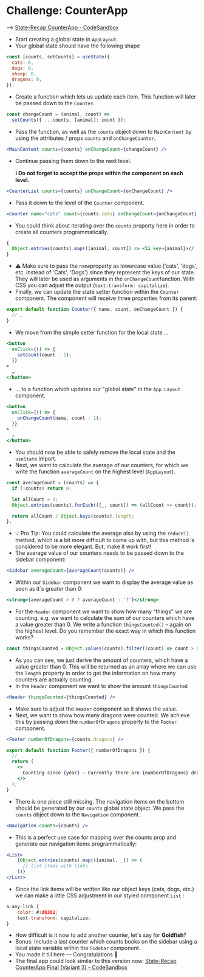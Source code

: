 # Challenge: CounterApp

–> [State-Recap CounterApp - CodeSandbox](https://codesandbox.io/s/state-recap-counterapp-byz9d1)

- Start creating a global state in `AppLayout`.
- Your global state should have the following shape

```javascript
const [counts, setCounts] = useState({
  cats: 0,
  dogs: 0,
  sheep: 0,
  dragons: 0,
});
```

- Create a function which lets us update each item.
  This function will later be passed down to the `Counter`.

```jsx
const changeCount = (animal, count) =>
  setCounts({ ...counts, [animal]: count });
```

- Pass the function, as well as the `counts` object down to `MainContent` by using the attributes / props `counts` and `onChangeCounter`.

```jsx
<MainContent counts={counts} onChangeCount={changeCount} />
```

- Continue passing them down to the next level.

  **ℹ️ Do not forget to accept the props within the component on each level.**

```jsx
<CounterList counts={counts} onChangeCount={onChangeCount} />
```

- Pass it down to the level of the `Counter` component.

```jsx
<Counter name="cats" count={counts.cats} onChangeCount={onChangeCount} />
```

- You could think about iterating over the `counts` property here in order to create all counters programmatically.

```jsx
{
  Object.entries(counts).map(([animal, count]) => <li key={animal}>// ...</li>);
}
```

- ⚠️ Make sure to pass the `name`property as lowercase value ('cats', 'dogs', etc. instead of 'Cats', 'Dogs') since they represent the keys of our state.
  They will later be used as arguments in the `onChangeCount`function. With CSS you can adjust the output (`text-transform: capitalize`).
- Finally, we can update the state setter function within the `Counter` component. The component will receive three properties from its parent:

```jsx
export default function Counter({ name, count, onChangeCount }) {
  // …
}
```

- We move from the simple setter function for the local state …

```jsx
<button
  onClick={() => {
    setCount(count - 1);
  }}
>
  …
</button>
```

- … to a function which updates our "global state" in the `App Layout` component.

```jsx
<button
  onClick={() => {
    onChangeCount(name, count - 1);
  }}
>
  …
</button>
```

- You should now be able to safely remove the local state and the `useState` import.
- Next, we want to calculate the average of our counters, for which we write the function `averageCount` on the highest level (`AppLayout`).

```jsx
const averageCount = (counts) => {
  if (!counts) return 0;

  let allCount = 0;
  Object.entries(counts).forEach(([_, count]) => (allCount += count));

  return allCount / Object.keys(counts).length;
};
```

- 💡 Pro Tip: You could calculate the average also by using the `reduce()` method, which is a bit more difficult to come up with, but this method is considered to be more elegant. But, make it work first!
- The average value of our counters needs to be passed down to the sidebar component:

```jsx
<Sidebar averageCount={averageCount(counts)} />
```

- Within our `Sidebar` component we want to display the average value as soon as it´s greater than 0:

```jsx
<strong>{averageCount > 0 ? averageCount : '?'}</strong>.
```

- For the `Header` component we want to show how many "things" we are counting, e.g. we want to calculate the sum of our counters which have a value greater than 0. We write a function `thingsCounted()` – again on the highest level.
  Do you remember the exact way in which this function works?

```jsx
const thingsCounted = Object.values(counts).filter((count) => count > 0).length;
```

- As you can see, we just derive the amount of counters, which have a value greater than 0. This will be returned as an array where we can use the `length` property in order to get the information on how many counters are actually counting.
- In the `Header` component we want to show the amount `thingsCounted`

```jsx
<Header thingsCounted={thingsCounted} />
```

- Make sure to adjust the `Header` component so it shows the value.
- Next, we want to show how many dragons were counted. We achieve this by passing down the `numberOfDragons` property to the `Footer` component.

```jsx
<Footer numberOfDragons={counts.dragons} />
```

```jsx
export default function Footer({ numberOfDragons }) {
  // ...
  return (
    <>
      Counting since {year} — Currently there are {numberOfDragons} dragons.
    </>
  );
}
```

- There is one piece still missing. The navigation items on the bottom should be generated by our `counts` global state object. We pass the `counts` object down to the `Navigation` component.

```jsx
<Navigation counts={counts} />
```

- This is a perfect use case for mapping over the counts prop and generate our navigation items programmatically:

```jsx
<List>
    {Object.entries(counts).map(([animal, _]) => (
      // list items with links
    ))}
</List>
```

- Since the link items will be written like our object keys (cats, dogs, etc.) we can make a little CSS adjustment in our styled component `List` :

```jsx
a:any-link {
    color: #1d8382;
    text-transform: capitalize;
}
```

- How difficult is it now to add another counter, let´s say for **Goldfish**?
- Bonus: Include a last counter which counts books on the sidebar using a local state variable within the `Sidebar` component.
- You made it till here — Congratulations 🎉
- The final app could look similar to this version now:
  [State-Recap CounterApp Final (Variant 3) - CodeSandbox](https://codesandbox.io/s/state-recap-counterapp-final-variant-3-y7f5jc)
